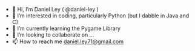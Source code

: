 - 👋 Hi, I’m Daniel Ley ( @daniel-ley )
- 👀 I’m interested in coding, particularly Python (but I dabble in Java and C)
- 🌱 I’m currently learning the Pygame Library
- 💞️ I’m looking to collaborate on ...
- 📫 How to reach me daniel.ley71@gmail.com

<!---
daniel-ley/daniel-ley is a ✨ special ✨ repository because its `README.md` (this file) appears on your GitHub profile.
You can click the Preview link to take a look at your changes.
--->
